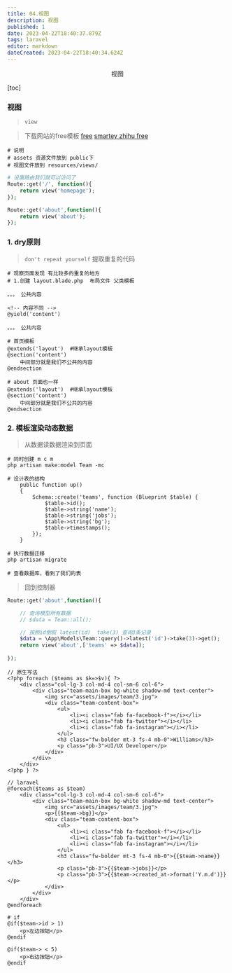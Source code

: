 ```yaml
---
title: 04.视图
description: 视图
published: 1
date: 2023-04-22T18:40:37.879Z
tags: laravel
editor: markdown
dateCreated: 2023-04-22T18:40:34.624Z
---
```


<center>视图</center>





[toc]





### 视图

> `view `

> 下载网站的free模板  [free](https://www.pgtemplates.com/) [smartey ](https://www.smarteyeapps.com/)[zhihu ](https://zhuanlan.zhihu.com/p/362604608)[free](https://www.free-css.com/)

```shell
# 说明 
# assets 资源文件放到 public下
# 视图文件放到 resources/views/
```

```php
# 设置路由我们就可以访问了
Route::get('/', function(){  
    return view('homepage');
});

Route::get('about',function(){
    return view('about');
});
```





### 1. dry原则

> `don't repeat yourself`  提取重复的代码

```shell
# 观察页面发现 有比较多的重复的地方
# 1.创建 layout.blade.php  布局文件 父类模板

。。。 公共内容

<!-- 内容不同 -->
@yield('content')

。。。 公共内容
```

```shell
# 首页模板
@extends('layout')  #继承layout模板
@section('content')
	中间部分就是我们不公共的内容
@endsection
```

```shell
# about 页面也一样
@extends('layout')  #继承layout模板
@section('content')
	中间部分就是我们不公共的内容
@endsection
```



### 2. 模板渲染动态数据

> 从数据读数据渲染到页面

```shell
# 同时创建 m c m 
php artisan make:model Team -mc

# 设计表的结构
    public function up()
    {
        Schema::create('teams', function (Blueprint $table) {
            $table->id();
            $table->string('name');
            $table->string('jobs');
            $table->string('bg');
            $table->timestamps();
        });
    }

# 执行数据迁移
php artisan migrate

# 查看数据库，看到了我们的表
```

> 回到控制器

```php
Route::get('about',function(){

    // 查询模型所有数据
    // $data = Team::all();

    // 按照id倒叙 latest(id)  take(3) 查询3条记录
    $data = \App\Models\Team::query()->latest('id')->take(3)->get();
    return view('about',['teams' => $data]);
    
});
```

```php+html
// 原生写法
<?php foreach ($teams as $k=>$v){ ?>
    <div class="col-lg-3 col-md-4 col-sm-6 col-6">
        <div class="team-main-box bg-white shadow-md text-center">
            <img src="assets/images/team/3.jpg">
            <div class="team-content-box">
                <ul>
                    <li><i class="fab fa-facebook-f"></i></li>
                    <li><i class="fab fa-twitter"></i></li>
                    <li><i class="fab fa-instagram"></i></li>
                </ul>
                <h3 class="fw-bolder mt-3 fs-4 mb-0">Williams</h3>
                <p class="pb-3">UI/UX Developer</p>
            </div>
        </div>
    </div>
<?php } ?>
```

```php+HTML
// laravel
@foreach($teams as $team)
    <div class="col-lg-3 col-md-4 col-sm-6 col-6">
        <div class="team-main-box bg-white shadow-md text-center">
            <img src="assets/images/team/3.jpg">
            <p>{{$team->bg}}</p>
            <div class="team-content-box">
                <ul>
                    <li><i class="fab fa-facebook-f"></i></li>
                    <li><i class="fab fa-twitter"></i></li>
                    <li><i class="fab fa-instagram"></i></li>
                </ul>
                <h3 class="fw-bolder mt-3 fs-4 mb-0">{{$team->name}}</h3>
                <p class="pb-3">{{$team->jobs}}</p>
                <p class="pb-3">{{$team->created_at->format('Y.m.d')}}</p>
            </div>
        </div>
    </div>
@endforeach
```

```php+HTML
# if 
@if($team->id > 1)
    <p>左边按钮</p>
@endif

@if($team-> < 5)
    <p>右边按钮</p>
@endif
```























